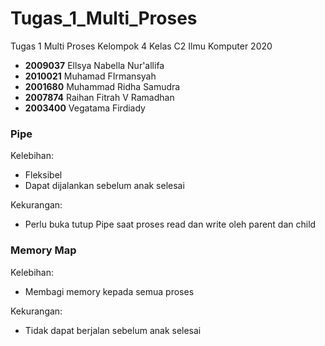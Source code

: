 # Tugas_1_Multi_Proses
Tugas 1 Multi Proses Kelompok 4 Kelas C2 Ilmu Komputer 2020

- **2009037** Ellsya Nabella Nur'allifa
- **2010021** Muhamad FIrmansyah
- **2001680** Muhammad Ridha Samudra
- **2007874** Raihan Fitrah V Ramadhan
- **2003400** Vegatama Firdiady

<h3>Pipe</h3>
Kelebihan:

- Fleksibel
- Dapat dijalankan sebelum anak selesai

Kekurangan:
- Perlu buka tutup Pipe saat proses read dan write oleh parent dan child

<h3>Memory Map</h3>
Kelebihan:

- Membagi memory kepada semua proses

Kekurangan:
- Tidak dapat berjalan sebelum anak selesai

